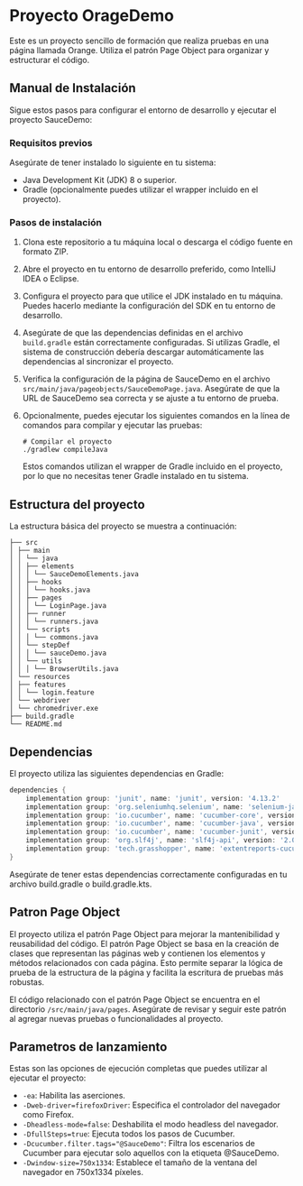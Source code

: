 # Proyecto OrageDemo

Este es un proyecto sencillo de formación que realiza pruebas en una página llamada Orange. Utiliza el patrón Page Object para organizar y estructurar el código.

## Manual de Instalación

Sigue estos pasos para configurar el entorno de desarrollo y ejecutar el proyecto SauceDemo:

### Requisitos previos

Asegúrate de tener instalado lo siguiente en tu sistema:

- Java Development Kit (JDK) 8 o superior.
- Gradle (opcionalmente puedes utilizar el wrapper incluido en el proyecto).

### Pasos de instalación

1. Clona este repositorio a tu máquina local o descarga el código fuente en formato ZIP.

2. Abre el proyecto en tu entorno de desarrollo preferido, como IntelliJ IDEA o Eclipse.

3. Configura el proyecto para que utilice el JDK instalado en tu máquina. Puedes hacerlo mediante la configuración del SDK en tu entorno de desarrollo.

4. Asegúrate de que las dependencias definidas en el archivo `build.gradle` están correctamente configuradas. Si utilizas Gradle, el sistema de construcción debería descargar automáticamente las dependencias al sincronizar el proyecto.

5. Verifica la configuración de la página de SauceDemo en el archivo `src/main/java/pageobjects/SauceDemoPage.java`. Asegúrate de que la URL de SauceDemo sea correcta y se ajuste a tu entorno de prueba.

6. Opcionalmente, puedes ejecutar los siguientes comandos en la línea de comandos para compilar y ejecutar las pruebas:

   ```shell
   # Compilar el proyecto
   ./gradlew compileJava
    ```
   Estos comandos utilizan el wrapper de Gradle incluido en el proyecto, por lo que no necesitas tener Gradle instalado en tu sistema.

## Estructura del proyecto

La estructura básica del proyecto se muestra a continuación:
```
├── src
│ ├── main
│ │ └── java
│ │ ├── elements
│ │ │ └── SauceDemoElements.java
│ │ ├── hooks
│ │ │ └── hooks.java
│ │ ├── pages
│ │ │ └── LoginPage.java
│ │ ├── runner
│ │ │ └── runners.java
│ │ └── scripts
│ │ │ └── commons.java
│ │ └── stepDef
│ │ │ └── sauceDemo.java
│ │ └── utils
│ │ │ └── BrowserUtils.java
│ └── resources
│ ├── features
│ │ └── login.feature
│ └── webdriver
│ └── chromedriver.exe
├── build.gradle
└── README.md
```


## Dependencias

El proyecto utiliza las siguientes dependencias en Gradle:

```groovy
dependencies {
    implementation group: 'junit', name: 'junit', version: '4.13.2'
    implementation group: 'org.seleniumhq.selenium', name: 'selenium-java', version: '4.8.0'
    implementation group: 'io.cucumber', name: 'cucumber-core', version: '7.8.0'
    implementation group: 'io.cucumber', name: 'cucumber-java', version: '7.8.0'
    implementation group: 'io.cucumber', name: 'cucumber-junit', version: '7.8.0'
    implementation group: 'org.slf4j', name: 'slf4j-api', version: '2.0.7'
    implementation group: 'tech.grasshopper', name: 'extentreports-cucumber7-adapter', version: '1.12.0'
}
```
Asegúrate de tener estas dependencias correctamente configuradas en tu archivo build.gradle o build.gradle.kts.

## Patron Page Object

El proyecto utiliza el patrón Page Object para mejorar la mantenibilidad y reusabilidad del código. El patrón Page Object se basa en la creación de clases que representan las páginas web y contienen los elementos y métodos relacionados con cada página. Esto permite separar la lógica de prueba de la estructura de la página y facilita la escritura de pruebas más robustas.

El código relacionado con el patrón Page Object se encuentra en el directorio ``/src/main/java/pages``. Asegúrate de revisar y seguir este patrón al agregar nuevas pruebas o funcionalidades al proyecto.

## Parametros de lanzamiento

Estas son las opciones de ejecución completas que puedes utilizar al ejecutar el proyecto:

- `-ea`: Habilita las aserciones.
- `-Dweb-driver=firefoxDriver`: Especifica el controlador del navegador como Firefox.
- `-Dheadless-mode=false`: Deshabilita el modo headless del navegador.
- `-DfullSteps=true`: Ejecuta todos los pasos de Cucumber.
- `-Dcucumber.filter.tags="@SauceDemo"`: Filtra los escenarios de Cucumber para ejecutar solo aquellos con la etiqueta @SauceDemo.
- `-Dwindow-size=750x1334`: Establece el tamaño de la ventana del navegador en 750x1334 píxeles.
